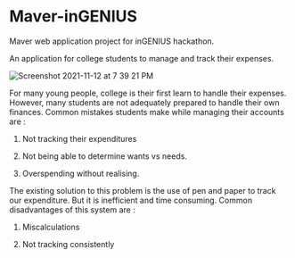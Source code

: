 # Maver-inGENIUS
Maver web application project for inGENIUS hackathon.


An application for college students to manage and track their expenses.












![Screenshot 2021-11-12 at 7 39 21 PM](https://user-images.githubusercontent.com/68785131/141480245-f4f007c8-5b05-4589-8c31-4223c3e7f176.png)



 
 
 
 For many young people, college is their first learn to handle their expenses. However, many students are not adequately prepared to handle their own finances. Common mistakes students make while managing their accounts are : 

1) Not tracking their expenditures

2) Not being able to determine wants vs needs.

3) Overspending without realising.

The existing solution to this problem is the use of pen and paper to track our expenditure. But it is inefficient and time consuming. Common disadvantages of this system are : 

1) Miscalculations

2) Not tracking consistently



































